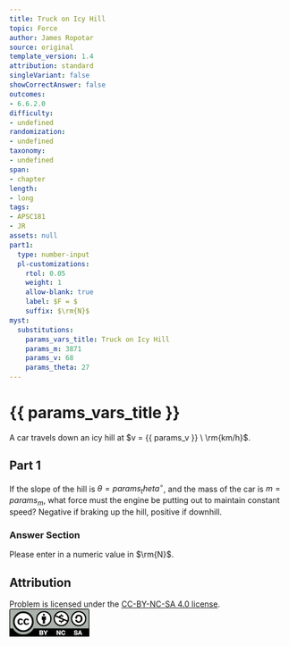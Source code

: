 ```yaml
---
title: Truck on Icy Hill
topic: Force
author: James Ropotar
source: original
template_version: 1.4
attribution: standard
singleVariant: false
showCorrectAnswer: false
outcomes:
- 6.6.2.0
difficulty:
- undefined
randomization:
- undefined
taxonomy:
- undefined
span:
- chapter
length:
- long
tags:
- APSC181
- JR
assets: null
part1:
  type: number-input
  pl-customizations:
    rtol: 0.05
    weight: 1
    allow-blank: true
    label: $F = $
    suffix: $\rm{N}$
myst:
  substitutions:
    params_vars_title: Truck on Icy Hill
    params_m: 3871
    params_v: 68
    params_theta: 27
---
```

# {{ params_vars_title }}
A car travels down an icy hill at $v = {{ params_v }} \ \rm{km/h}$.

## Part 1

If the slope of the hill is $\theta = {{ params_theta }}^{\circ}$, and the mass of the car is $m = {{ params_m }}$, what force must the engine be putting out to maintain constant speed?
Negative if braking up the hill, positive if downhill.

### Answer Section

Please enter in a numeric value in $\rm{N}$.

## Attribution

Problem is licensed under the [CC-BY-NC-SA 4.0 license](https://creativecommons.org/licenses/by-nc-sa/4.0/).<br> ![The Creative Commons 4.0 license requiring attribution-BY, non-commercial-NC, and share-alike-SA license.](https://raw.githubusercontent.com/firasm/bits/master/by-nc-sa.png)
